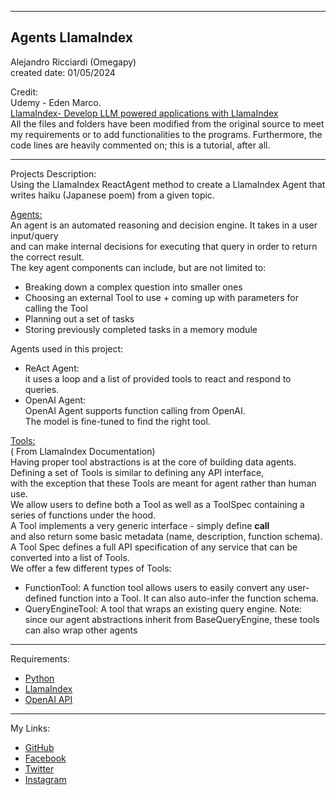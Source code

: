 -----------------------------------------------------------------------------------------------------------------------------
Agents LlamaIndex
-----------------------------------------------------------------------------------------------------------------------------

 Alejandro Ricciardi (Omegapy)  
 created date: 01/05/2024 

Credit:  
Udemy - Eden Marco.  
[LlamaIndex- Develop LLM powered applications with LlamaIndex](https://www.udemy.com/course/lamaindex/)  
All the files and folders have been modified from the original source to meet my requirements or to add functionalities to the programs. 
Furthermore, the code lines are heavily commented on; this is a tutorial, after all.

-----------------------------------------------------------------------------------------------------------------------------

Projects Description:  
Using the LlamaIndex ReactAgent method to create a LlamaIndex Agent that writes haiku (Japanese poem) from a given topic.  

[Agents:](https://docs.llamaindex.ai/en/stable/use_cases/agents.html#agents)  
An agent is an automated reasoning and decision engine. It takes in a user input/query  
and can make internal decisions for executing that query in order to return the correct result.  
The key agent components can include, but are not limited to:  
-	Breaking down a complex question into smaller ones  
-	Choosing an external Tool to use + coming up with parameters for calling the Tool  
- Planning out a set of tasks  
-	Storing previously completed tasks in a memory module
  
Agents used in this project:
- ReAct Agent:  
it uses a loop and a list of provided tools to react and respond to queries.  
- OpenAI Agent:  
OpenAI Agent supports function calling from OpenAI.    
The model is fine-tuned to find the right tool.

[Tools:](https://docs.llamaindex.ai/en/stable/module_guides/deploying/agents/tools/root.html#tools)  
( From LlamaIndex Documentation)   
Having proper tool abstractions is at the core of building data agents.  
Defining a set of Tools is similar to defining any API interface,  
with the exception that these Tools are meant for agent rather than human use.  
We allow users to define both a Tool as well as a ToolSpec containing a series of functions under the hood.  
A Tool implements a very generic interface - simply define __call__  
and also return some basic metadata (name, description, function schema).	  
A Tool Spec defines a full API specification of any service that can be converted into a list of Tools.  
We offer a few different types of Tools:	  
- FunctionTool: A function tool allows users to easily convert any user-defined function into a Tool. It can also auto-infer the function schema.  
- QueryEngineTool: A tool that wraps an existing query engine. Note: since our agent abstractions inherit from BaseQueryEngine, these tools can also wrap other agents

-----------------------------------------------------------------------------------------------------------------------------

Requirements:  
- [Python](https://www.python.org/)   
- [LlamaIndex](https://www.llamaindex.ai/)  
- [OpenAI API](https://openai.com/)  

-----------------------------------------------------------------------------------------------------------------------------

My Links:   
- [GitHub](https://github.com/Omegapy)   
- [Facebook](https://www.facebook.com/profile.php?id=100089638857137)  
- [Twitter](https://twitter.com/RicciardiAlex)   
- [Instagram](https://www.instagram.com/alexomegapy/)   






